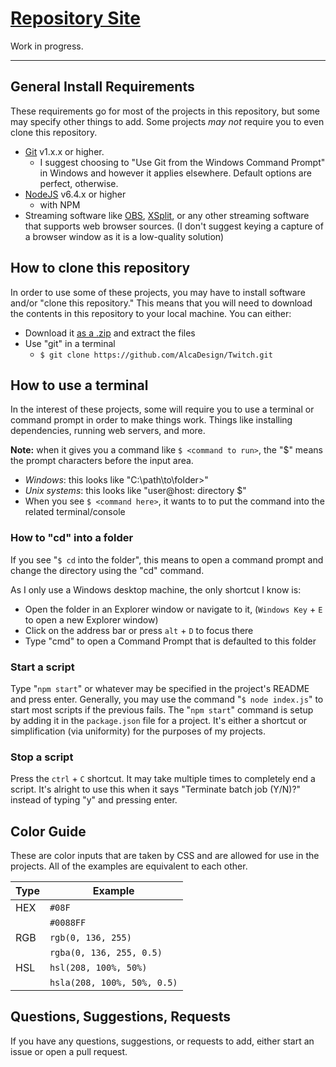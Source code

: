 # [Repository Site](https://alcadesign.github.io/Twitch/)
Work in progress.

---

## General Install Requirements

These requirements go for most of the projects in this repository, but some may specify other things to add. Some projects *may not* require you to even clone this repository.

- [Git](https://git-scm.com/download/) v1.x.x or higher.
	- I suggest choosing to "Use Git from the Windows Command Prompt" in Windows and however it applies elsewhere. Default options are perfect, otherwise.
- [NodeJS](http://nodejs.org/) v6.4.x or higher
	- with NPM
- Streaming software like [OBS](https://obsproject.com/), [XSplit](https://www.xsplit.com/), or any other streaming software that supports web browser sources. (I don't suggest keying a capture of a browser window as it is a low-quality solution)

## How to clone this repository

In order to use some of these projects, you may have to install software and/or "clone this repository." This means that you will need to download the contents in this repository to your local machine. You can either:
- Download it [as a .zip](https://github.com/AlcaDesign/Twitch/archive/gh-pages.zip) and extract the files
- Use "git" in a terminal
	- `$ git clone https://github.com/AlcaDesign/Twitch.git`


## How to use a terminal

In the interest of these projects, some will require you to use a terminal or command prompt in order to make things work. Things like installing dependencies, running web servers, and more.

**Note:** when it gives you a command like `$ <command to run>`, the "$" means the prompt characters before the input area.

- *Windows*: this looks like "C:\path\to\folder>"
- *Unix systems*: this looks like "user@host: directory $"
- When you see `$ <command here>`, it wants to to put the command into the related terminal/console

### How to "cd" into a folder
If you see "`$ cd` into the folder", this means to open a command prompt and change the directory using the "cd" command.

As I only use a Windows desktop machine, the only shortcut I know is:

- Open the folder in an Explorer window or navigate to it, (`Windows Key` + `E` to open a new Explorer window)
- Click on the address bar or press `alt` + `D` to focus there
- Type "cmd" to open a Command Prompt that is defaulted to this folder

### Start a script
Type "`npm start`" or whatever may be specified in the project's README and press enter. Generally, you may use the command "`$ node index.js`" to start most scripts if the previous fails. The "`npm start`" command is setup by adding it in the `package.json` file for a project. It's either a shortcut or simplification (via uniformity) for the purposes of my projects. 

### Stop a script
Press the `ctrl` + `C` shortcut. It may take multiple times to completely end a script. It's alright to use this when it says "Terminate batch job (Y/N)?" instead of typing "y" and pressing enter.


## Color Guide

These are color inputs that are taken by CSS and are allowed for use in the projects. All of the examples are equivalent to each other.

| Type | Example                     |
|------|-----------------------------|
| HEX  | `#08F`                      |
|      | `#0088FF`                   |
| RGB  | `rgb(0, 136, 255)`          |
|      | `rgba(0, 136, 255, 0.5)`    |
| HSL  | `hsl(208, 100%, 50%)`       |
|      | `hsla(208, 100%, 50%, 0.5)` |


## Questions, Suggestions, Requests

If you have any questions, suggestions, or requests to add, either start an issue or open a pull request.
